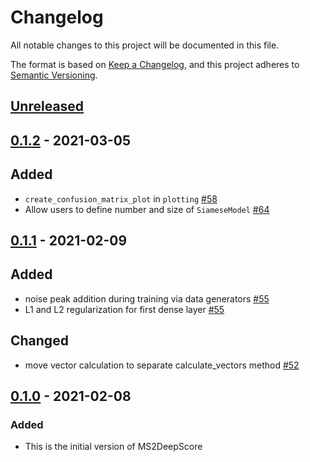 # Changelog

All notable changes to this project will be documented in this file.

The format is based on [Keep a Changelog](https://keepachangelog.com/en/1.0.0/),
and this project adheres to [Semantic Versioning](https://semver.org/spec/v2.0.0.html).

## [Unreleased]

## [0.1.2] - 2021-03-05

## Added

- `create_confusion_matrix_plot` in `plotting` [#58](https://github.com/matchms/ms2deepscore/pull/58)
- Allow users to define number and size of `SiameseModel` [#64](https://github.com/matchms/ms2deepscore/pull/64)

## [0.1.1] - 2021-02-09

## Added

- noise peak addition during training via data generators [#55](https://github.com/matchms/ms2deepscore/pull/55)
- L1 and L2 regularization for first dense layer [#55](https://github.com/matchms/ms2deepscore/pull/55)

## Changed

- move vector calculation to separate calculate_vectors method [#52](https://github.com/matchms/ms2deepscore/pull/52)

## [0.1.0] - 2021-02-08

### Added

- This is the initial version of MS2DeepScore

[Unreleased]: https://github.com/matchms/ms2deepscore/compare/0.1.2...HEAD
[0.1.2]: https://github.com/matchms/ms2deepscore/releases/tag/0.1.1...0.1.2
[0.1.1]: https://github.com/matchms/ms2deepscore/releases/tag/0.1.0...0.1.1
[0.1.0]: https://github.com/matchms/ms2deepscore/releases/tag/0.1.0
